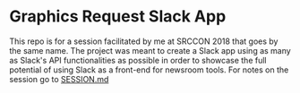 # Graphics Request Slack App

This repo is for a session facilitated by me at SRCCON 2018 that goes by the same name. The project was meant to create a Slack app using as many as Slack's API functionalities as possible in order to showcase the full potential of using Slack as a front-end for newsroom tools. For notes on the session go to [SESSION.md](SESSION.md)
